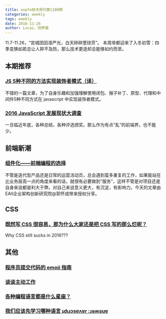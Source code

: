 ```yaml
---
title: expfe技术周刊第1100期
categories: weekly
tags: weekly
date: 2016-11-26
author: Lucas，饲养猿
---
```

11.7-11.26，“宫城团回凛严光，白天碎碎堕琼芳”。
本周帝都迎来了入冬初雪：四季变换如若总让人猝不及防，那么技术更迭却总能够如约而至。

## 本期推荐

### [JS 5种不同的方法实现装饰者模式（译）](https://zhuanlan.zhihu.com/p/20743493?from=singlemessage&isappinstalled=0)
不错的一篇文章，为了自身乐趣和加强理解使用闭包、猴子补丁、原型、代理和中间件5种不同方式在 javascript 中实现装饰者模式。


### [2016 JavaScript 发展现状大调查](http://mp.weixin.qq.com/s?__biz=MjM5MTA1MjAxMQ==&mid=2651224014&idx=1&sn=25ee1479f8c00fda80afae6fa5413ef1&chksm=bd49ae4a8a3e275c2bd13d64983385748aa783321b98e2d98d2dda508127c90906903ea2ddb5&mpshare=1&scene=1&srcid=1121ZEDSvG9GXWCr22ho8UGo#rd)
一旦临近年底，各种总结，各种评选颁奖。那么作为有点“乱”的前端界，也不能少。

<!-- more -->

## 前端新潮

### [组件化——前端编程的选择](http://mp.weixin.qq.com/s?__biz=MjM5MTA1MjAxMQ==&mid=2651224143&idx=2&sn=b2f3457ee7fc5f81858886efb7be0374&chksm=bd49a1cb8a3e28dd1dcebea92d0ac6aa61aa4df2061b47f0b00956aa0111f838dfa29e4f3a1e&mpshare=1&scene=1&srcid=1125IIjmzOrdk0m7t3HpYkuy#rd)
不管是迭代型产品还是日常的运营活动页，总会遇到蛮多重复的工作，如果能站在比业务层高一点的角度来看的话，就很有必要做到”服务”，这样不管是对项目还是自身来说都是利大于弊。对自己来说意义更大，有沉淀，有影响力。今天的文章由EAII企业架构创新研究院@郭怀成带来授权分享。

## CSS

### [既然写 CSS 很容易，那为什么大家还是把 CSS 写的那么烂呢？](http://mp.weixin.qq.com/s?__biz=MzA4NjE3MDg4OQ==&mid=2650963848&idx=1&sn=946969566285d2023b3dc1e49721a03b&chksm=843a13eeb34d9af8afed798ef742d937e07ee35b4a65182786a27d758cb45e488ab2505ec194&mpshare=1&scene=1&srcid=1122XbVzsEaIA8HN8RIiUVxm#rd)
Why CSS still sucks in 2016???


## 其他
### [程序员提交代码的 emoji 指南](http://mp.weixin.qq.com/s?__biz=MzA4NjE3MDg4OQ==&mid=2650963837&idx=1&sn=6417ad5d02622fb2b4f765170e95dfa7&chksm=843a131bb34d9a0d5c05eac862140d1b6fb564705f429c04130e76665565219ec901b80b5dbf&mpshare=1&scene=1&srcid=1119QJckFwjEboCtC0mGYyzK#rd)

### [谈谈主动工作](http://mp.weixin.qq.com/s?__biz=MjM5MTA1MjAxMQ==&mid=2651223990&idx=1&sn=bd8613aa2a6d088ff1b9dc290bccef3d&chksm=bd49ae328a3e27249a2da8b06737be5f28df53edca946e041c17788c70763c35cb817bf465db&mpshare=1&scene=1&srcid=1119aU3KMPedMEwelSDQZvJb#rd)

### [各种编程语言都是什么星座？](http://mp.weixin.qq.com/s?__biz=MzA4NjE3MDg4OQ==&mid=2650963854&idx=1&sn=2ff451c6638da8be0dff5f3cbdc88a29&chksm=843a13e8b34d9afe84d23accc9a75cdc31df611b80c7be6cba21b5f7c17d2f7c5572743ba4ea&mpshare=1&scene=1&srcid=11248LjhWF3vScFZKDscmjWM#rd)

### [我们应该先学习哪种语言 ʇdıɹɔsɐʌɐɾ :ɹǝʍsuɐ](http://mp.weixin.qq.com/s?__biz=MzA4NjE3MDg4OQ==&mid=2650963827&idx=1&sn=2a327830a340d5efdfbf43135b5f495d&chksm=843a1315b34d9a031832b37e7c1a3d90a84631b0bcf7749e06f413c903cc4fa9f348ebaeba95&mpshare=1&scene=1&srcid=1124xQOI9SRb5TGicdbsxS3L#rd)